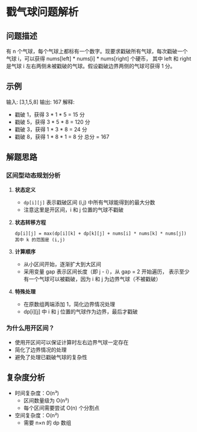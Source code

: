 # 戳气球问题解析

## 问题描述
有 n 个气球，每个气球上都标有一个数字。现要求戳破所有气球，每次戳破一个气球 i，可以获得 nums[left] * nums[i] * nums[right] 个硬币，
其中 left 和 right 是气球 i 左右两侧未被戳破的气球。假设戳破边界两侧的气球可获得 1 分。

## 示例
输入: [3,1,5,8]
输出: 167
解释: 
- 戳破 1，获得 3 * 1 * 5 = 15 分
- 戳破 5，获得 3 * 5 * 8 = 120 分
- 戳破 3，获得 1 * 3 * 8 = 24 分
- 戳破 8，获得 1 * 8 * 1 = 8 分
总分 = 167

## 解题思路

### 区间型动态规划分析

1. **状态定义**
   - `dp[i][j]` 表示戳破区间 (i,j) 中所有气球能得到的最大分数
   - 注意这里是开区间，i 和 j 位置的气球不戳破

2. **状态转移方程**
   ```
   dp[i][j] = max(dp[i][k] + dp[k][j] + nums[i] * nums[k] * nums[j])
   其中 k 的范围是 (i,j)
   ```

3. **计算顺序**
   - 从小区间开始，逐渐扩大到大区间
   - 采用变量 gap 表示区间长度（即 j - i），从 gap = 2 开始遍历，
     表示至少有一个气球可以被戳破，因为 i 和 j 为边界气球（不被戳破）

4. **特殊处理**
   - 在原数组两端添加 1，简化边界情况处理
   - dp[i][j] 中 i 和 j 位置的气球作为边界，最后才戳破

### 为什么用开区间？
- 使用开区间可以保证计算时左右边界气球一定存在
- 简化了边界情况的处理
- 避免了处理已戳破气球的复杂性

## 复杂度分析
- 时间复杂度：O(n³)
  - 区间数量级为 O(n²)
  - 每个区间需要尝试 O(n) 个分割点
- 空间复杂度：O(n²)
  - 需要 n×n 的 dp 数组 